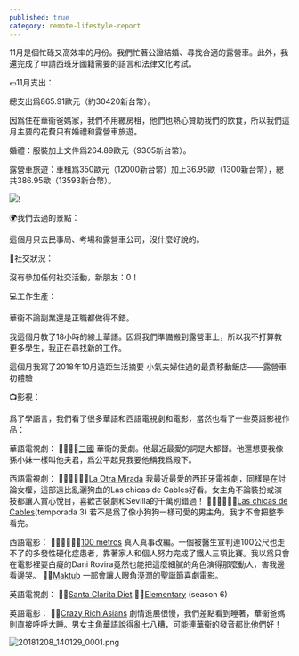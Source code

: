 ```yaml
---
published: true
category: remote-lifestyle-report
---
```

11月是個忙碌又高效率的月份。我們忙著公證結婚、尋找合適的露營車。此外，我還完成了申請西班牙國籍需要的語言和法律文化考試。

💶11月支出：

總支出爲865.91歐元（約30420新台幣）。

因爲住在華衞爸媽家，我們不用繳房租，他們也熱心贊助我們的飲食，所以我們這月主要的花費只有婚禮和露營車旅遊。

婚禮：服裝加上文件爲264.89歐元（9305新台幣）。

露營車旅遊：車租爲350歐元（12000新台幣）加上36.95歐（1300新台幣），總共386.95歐（13593新台幣）。

![]({{site.baseurl}}/images/2018%2011%20REMOTE%20LIFESTYLE%20REPORT.jpeg)!


🌍我們去過的景點：

這個月只去民事局、考場和露營車公司，沒什麼好說的。

🍻社交狀況：

沒有參加任何社交活動，新朋友：0！

💻工作生產：

華衞不論副業還是正職都做得不錯。

我這個月教了18小時的線上華語。因爲我們準備搬到露營車上，所以我不打算教更多學生，我正在尋找新的工作。

這個月我寫了2018年10月遠距生活摘要 小氣夫婦住過的最貴移動飯店——露營車初體驗

📺影視：

爲了學語言，我們看了很多華語和西語電視劇和電影，當然也看了一些英語影視作品：

華語電視劇：
👍🏽👍🏽[三國](https://www.imdb.com/title/tt1514753/?ref_=nv_sr_3)
華衞的愛劇。他最近最愛的詞是大都督。他還想要我像孫小妹一樣叫他夫君，爲公平起見我要他稱我爲殿下。

西語電視劇：
👍🏽👍🏽👍🏽[La Otra Mirada](https://www.imdb.com/title/tt7905548/?ref_=nv_sr_1)
我最近最愛的西班牙電視劇，同樣是在討論女權，這部遠比亂灑狗血的Las chicas de Cables好看。女主角不論裝扮或演技都讓人賞心悅目，喜歡古裝劇和Sevilla的千萬別錯過！
👎🏽👎🏽👎🏽[Las chicas de Cables](https://www.imdb.com/title/tt5674718/?ref_=fn_al_tt_1)(temporada 3)
若不是爲了像小狗狗一樣可愛的男主角，我才不會把整季看完。

西語電影：
👍🏽👍🏽👍🏽[100 metros](https://www.imdb.com/title/tt5089786/?ref_=fn_al_tt_1)
真人真事改編。一個被醫生宣判連100公尺也走不了的多發性硬化症患者，靠著家人和個人努力完成了鐵人三項比賽。我以爲只會在電影裡耍白癡的Dani Rovira竟然也能把這麼細膩的角色演得那麼動人，害我邊看邊哭。
👍🏽[Maktub](https://www.imdb.com/title/tt1779826/?ref_=fn_al_tt_2)
一部會讓人眼角溼潤的聖誕節喜劇電影。

英語電視劇：
👍🏽[Santa Clarita Diet](https://www.imdb.com/title/tt5580540/?ref_=nv_sr_1)
👍🏽[Elementary](https://www.imdb.com/title/tt2191671/?ref_=fn_al_tt_1) (season 6)

英語電影：
👎🏽[Crazy Rich Asians](https://www.imdb.com/title/tt3104988/?ref_=fn_al_tt_1)
劇情進展很慢，我們差點看到睡著，華衞爸媽則直接呼呼大睡。男女主角華語說得亂七八糟，可能連華衞的發音都比他們好！

![20181208_140129_0001.png]({{site.baseurl}}/images/20181208_140129_0001.png)
